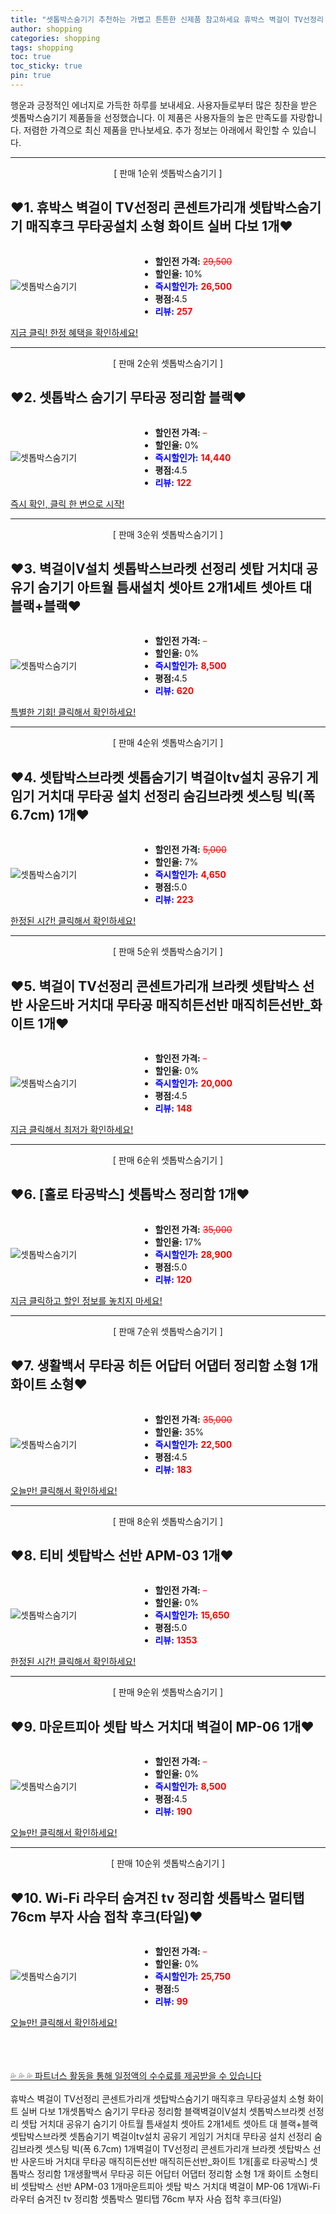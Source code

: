 ```yaml
---
title: "셋톱박스숨기기 추천하는 가볍고 튼튼한 신제품 참고하세요 휴박스 벽걸이 TV선정리 콘센트가리개 셋탑박스숨기기"
author: shopping
categories: shopping
tags: shopping
toc: true
toc_sticky: true
pin: true
---
```

행운과 긍정적인 에너지로 가득한 하루를 보내세요. 사용자들로부터 많은 칭찬을 받은 셋톱박스숨기기 제품들을 선정했습니다. 이 제품은 사용자들의 높은 만족도를 자랑합니다. 저렴한 가격으로 최신 제품을 만나보세요. 추가 정보는 아래에서 확인할 수 있습니다.

---
<p class="toplist" style="margin: 0 auto; display: block; width: fit-content;">[ 판매 1순위 셋톱박스숨기기 ]</p>

<h2><strong>❤️1. 휴박스 벽걸이 TV선정리 콘센트가리개 셋탑박스숨기기 매직후크 무타공설치 소형 화이트 실버 다보 1개❤️</strong></h2>

<div style="display: flex; align-items: center;">
    <div style="flex: 0.4;">
        <img src="https://thumbnail10.coupangcdn.com/thumbnails/remote/230x230ex/image/vendor_inventory/5778/9f2d6a2ef5d5893016f5e78fa2d2d12631ada51cefc282fb1b4818d50ce8.jpg" alt="셋톱박스숨기기" style="max-width: 100%;">
    </div>
    <div style="flex: 0.6; margin-left: 10px;">
        <ul>
            <li><strong>할인전 가격:</strong> <del style="color: red;">29,500</del></li>
            <li><strong>할인율:</strong> 10%</li>
            <li><span style='color:blue'><strong>즉시할인가:</strong></span> <span style='color:red'><strong>26,500</strong></span></li>
            <li><strong>평점:</strong>4.5</li>
            <li><span style='color:blue'><strong>리뷰:</strong></span> <span style='color:red'><strong>257</strong></span></li>
        </ul>
    </div>
</div>
<div class="center">
    <a href="https://William4Davisa.github.io?lptag=AF9450613&subid=githubio&pageKey=7057632709&traceid=V0-153&itemId=17489083142&vendorItemId=84656467351" class="myButton">
        지금 클릭! 한정 혜택을 확인하세요!
    </a>
</div>


---
<p class="toplist" style="margin: 0 auto; display: block; width: fit-content;">[ 판매 2순위 셋톱박스숨기기 ]</p>

<h2><strong>❤️2. 셋톱박스 숨기기 무타공 정리함 블랙❤️</strong></h2>

<div style="display: flex; align-items: center;">
    <div style="flex: 0.4;">
        <img src="https://thumbnail10.coupangcdn.com/thumbnails/remote/230x230ex/image/retail/images/2022/09/29/12/8/47e1b411-e3a1-4386-a0dd-16a30de33d41.jpg" alt="셋톱박스숨기기" style="max-width: 100%;">
    </div>
    <div style="flex: 0.6; margin-left: 10px;">
        <ul>
            <li><strong>할인전 가격:</strong> <del style="color: red;">-</del></li>
            <li><strong>할인율:</strong> 0%</li>
            <li><span style='color:blue'><strong>즉시할인가:</strong></span> <span style='color:red'><strong>14,440</strong></span></li>
            <li><strong>평점:</strong>4.5</li>
            <li><span style='color:blue'><strong>리뷰:</strong></span> <span style='color:red'><strong>122</strong></span></li>
        </ul>
    </div>
</div>
<div class="center">
    <a href="https://William4Davisa.github.io?lptag=AF9450613&subid=githubio&pageKey=6809488305&traceid=V0-153&itemId=16104723267&vendorItemId=83301970649" class="myButton">
        즉시 확인, 클릭 한 번으로 시작!
    </a>
</div>


---
<p class="toplist" style="margin: 0 auto; display: block; width: fit-content;">[ 판매 3순위 셋톱박스숨기기 ]</p>

<h2><strong>❤️3. 벽걸이V설치 셋톱박스브라켓 선정리 셋탑 거치대 공유기 숨기기 아트월 틈새설치 셋아트 2개1세트 셋아트 대 블랙+블랙❤️</strong></h2>

<div style="display: flex; align-items: center;">
    <div style="flex: 0.4;">
        <img src="https://thumbnail7.coupangcdn.com/thumbnails/remote/230x230ex/image/vendor_inventory/84c7/6ddbf188d6b0405721dc2ede544bc5dfc2f3d48039a53e1bef82b23dcd3f.jpg" alt="셋톱박스숨기기" style="max-width: 100%;">
    </div>
    <div style="flex: 0.6; margin-left: 10px;">
        <ul>
            <li><strong>할인전 가격:</strong> <del style="color: red;">-</del></li>
            <li><strong>할인율:</strong> 0%</li>
            <li><span style='color:blue'><strong>즉시할인가:</strong></span> <span style='color:red'><strong>8,500</strong></span></li>
            <li><strong>평점:</strong>4.5</li>
            <li><span style='color:blue'><strong>리뷰:</strong></span> <span style='color:red'><strong>620</strong></span></li>
        </ul>
    </div>
</div>
<div class="center">
    <a href="https://William4Davisa.github.io?lptag=AF9450613&subid=githubio&pageKey=6063962309&traceid=V0-153&itemId=11163923196&vendorItemId=70022965816" class="myButton">
        특별한 기회! 클릭해서 확인하세요!
    </a>
</div>


---
<p class="toplist" style="margin: 0 auto; display: block; width: fit-content;">[ 판매 4순위 셋톱박스숨기기 ]</p>

<h2><strong>❤️4. 셋탑박스브라켓 셋톱숨기기 벽걸이tv설치 공유기 게임기 거치대 무타공 설치 선정리 숨김브라켓 셋스팅 빅(폭 6.7cm) 1개❤️</strong></h2>

<div style="display: flex; align-items: center;">
    <div style="flex: 0.4;">
        <img src="https://thumbnail10.coupangcdn.com/thumbnails/remote/230x230ex/image/vendor_inventory/bbc4/db5db83076ab582604f6f63adab997633759f671e22dcd2b51361c03264d.jpg" alt="셋톱박스숨기기" style="max-width: 100%;">
    </div>
    <div style="flex: 0.6; margin-left: 10px;">
        <ul>
            <li><strong>할인전 가격:</strong> <del style="color: red;">5,000</del></li>
            <li><strong>할인율:</strong> 7%</li>
            <li><span style='color:blue'><strong>즉시할인가:</strong></span> <span style='color:red'><strong>4,650</strong></span></li>
            <li><strong>평점:</strong>5.0</li>
            <li><span style='color:blue'><strong>리뷰:</strong></span> <span style='color:red'><strong>223</strong></span></li>
        </ul>
    </div>
</div>
<div class="center">
    <a href="https://William4Davisa.github.io?lptag=AF9450613&subid=githubio&pageKey=5659497770&traceid=V0-153&itemId=17608637489&vendorItemId=85260359517" class="myButton">
        한정된 시간! 클릭해서 확인하세요!
    </a>
</div>


---
<p class="toplist" style="margin: 0 auto; display: block; width: fit-content;">[ 판매 5순위 셋톱박스숨기기 ]</p>

<h2><strong>❤️5. 벽걸이 TV선정리 콘센트가리개 브라켓 셋탑박스 선반 사운드바 거치대 무타공 매직히든선반 매직히든선반_화이트 1개❤️</strong></h2>

<div style="display: flex; align-items: center;">
    <div style="flex: 0.4;">
        <img src="https://thumbnail8.coupangcdn.com/thumbnails/remote/230x230ex/image/vendor_inventory/4f06/a57b9a3d7c07d9619b7caf604da9e911faf58dc3803918d59dc4b5de399a.png" alt="셋톱박스숨기기" style="max-width: 100%;">
    </div>
    <div style="flex: 0.6; margin-left: 10px;">
        <ul>
            <li><strong>할인전 가격:</strong> <del style="color: red;">-</del></li>
            <li><strong>할인율:</strong> 0%</li>
            <li><span style='color:blue'><strong>즉시할인가:</strong></span> <span style='color:red'><strong>20,000</strong></span></li>
            <li><strong>평점:</strong>4.5</li>
            <li><span style='color:blue'><strong>리뷰:</strong></span> <span style='color:red'><strong>148</strong></span></li>
        </ul>
    </div>
</div>
<div class="center">
    <a href="https://William4Davisa.github.io?lptag=AF9450613&subid=githubio&pageKey=6655496903&traceid=V0-153&itemId=15263752860&vendorItemId=82490529390" class="myButton">
        지금 클릭해서 최저가 확인하세요!
    </a>
</div>


---
<p class="toplist" style="margin: 0 auto; display: block; width: fit-content;">[ 판매 6순위 셋톱박스숨기기 ]</p>

<h2><strong>❤️6. [홀로 타공박스] 셋톱박스 정리함 1개❤️</strong></h2>

<div style="display: flex; align-items: center;">
    <div style="flex: 0.4;">
        <img src="https://thumbnail8.coupangcdn.com/thumbnails/remote/230x230ex/image/vendor_inventory/6f13/526c75d01552e0cd999749ca801eb523dabb94191ba811365cfdb0ba8f61.jpg" alt="셋톱박스숨기기" style="max-width: 100%;">
    </div>
    <div style="flex: 0.6; margin-left: 10px;">
        <ul>
            <li><strong>할인전 가격:</strong> <del style="color: red;">35,000</del></li>
            <li><strong>할인율:</strong> 17%</li>
            <li><span style='color:blue'><strong>즉시할인가:</strong></span> <span style='color:red'><strong>28,900</strong></span></li>
            <li><strong>평점:</strong>5.0</li>
            <li><span style='color:blue'><strong>리뷰:</strong></span> <span style='color:red'><strong>120</strong></span></li>
        </ul>
    </div>
</div>
<div class="center">
    <a href="https://William4Davisa.github.io?lptag=AF9450613&subid=githubio&pageKey=5360712592&traceid=V0-153&itemId=7907894648&vendorItemId=75194724157" class="myButton">
        지금 클릭하고 할인 정보를 놓치지 마세요!
    </a>
</div>


---
<p class="toplist" style="margin: 0 auto; display: block; width: fit-content;">[ 판매 7순위 셋톱박스숨기기 ]</p>

<h2><strong>❤️7. 생활백서 무타공 히든 어답터 어댑터 정리함 소형 1개 화이트 소형❤️</strong></h2>

<div style="display: flex; align-items: center;">
    <div style="flex: 0.4;">
        <img src="https://thumbnail7.coupangcdn.com/thumbnails/remote/230x230ex/image/vendor_inventory/161a/b3739f60a33b92f8eb145e90bd4d6f26e82245fbb76f02b73e5b3d023d0b.jpg" alt="셋톱박스숨기기" style="max-width: 100%;">
    </div>
    <div style="flex: 0.6; margin-left: 10px;">
        <ul>
            <li><strong>할인전 가격:</strong> <del style="color: red;">35,000</del></li>
            <li><strong>할인율:</strong> 35%</li>
            <li><span style='color:blue'><strong>즉시할인가:</strong></span> <span style='color:red'><strong>22,500</strong></span></li>
            <li><strong>평점:</strong>4.5</li>
            <li><span style='color:blue'><strong>리뷰:</strong></span> <span style='color:red'><strong>183</strong></span></li>
        </ul>
    </div>
</div>
<div class="center">
    <a href="https://William4Davisa.github.io?lptag=AF9450613&subid=githubio&pageKey=6407973269&traceid=V0-153&itemId=13730380072&vendorItemId=87075396998" class="myButton">
        오늘만! 클릭해서 확인하세요!
    </a>
</div>


---
<p class="toplist" style="margin: 0 auto; display: block; width: fit-content;">[ 판매 8순위 셋톱박스숨기기 ]</p>

<h2><strong>❤️8. 티비 셋탑박스 선반 APM-03 1개❤️</strong></h2>

<div style="display: flex; align-items: center;">
    <div style="flex: 0.4;">
        <img src="https://thumbnail8.coupangcdn.com/thumbnails/remote/230x230ex/image/retail/images/2020/04/29/16/4/722e719a-c838-4824-b536-a0a7e3865d81.jpg" alt="셋톱박스숨기기" style="max-width: 100%;">
    </div>
    <div style="flex: 0.6; margin-left: 10px;">
        <ul>
            <li><strong>할인전 가격:</strong> <del style="color: red;">-</del></li>
            <li><strong>할인율:</strong> 0%</li>
            <li><span style='color:blue'><strong>즉시할인가:</strong></span> <span style='color:red'><strong>15,650</strong></span></li>
            <li><strong>평점:</strong>5.0</li>
            <li><span style='color:blue'><strong>리뷰:</strong></span> <span style='color:red'><strong>1353</strong></span></li>
        </ul>
    </div>
</div>
<div class="center">
    <a href="https://William4Davisa.github.io?lptag=AF9450613&subid=githubio&pageKey=1806405081&traceid=V0-153&itemId=3073658651&vendorItemId=70630309713" class="myButton">
        한정된 시간! 클릭해서 확인하세요!
    </a>
</div>


---
<p class="toplist" style="margin: 0 auto; display: block; width: fit-content;">[ 판매 9순위 셋톱박스숨기기 ]</p>

<h2><strong>❤️9. 마운트피아 셋탑 박스 거치대 벽걸이 MP-06 1개❤️</strong></h2>

<div style="display: flex; align-items: center;">
    <div style="flex: 0.4;">
        <img src="https://thumbnail6.coupangcdn.com/thumbnails/remote/230x230ex/image/rs_quotation_api/odxe1fww/34c5f166757e4d708f628a45d4530f88.jpg" alt="셋톱박스숨기기" style="max-width: 100%;">
    </div>
    <div style="flex: 0.6; margin-left: 10px;">
        <ul>
            <li><strong>할인전 가격:</strong> <del style="color: red;">-</del></li>
            <li><strong>할인율:</strong> 0%</li>
            <li><span style='color:blue'><strong>즉시할인가:</strong></span> <span style='color:red'><strong>8,500</strong></span></li>
            <li><strong>평점:</strong>4.5</li>
            <li><span style='color:blue'><strong>리뷰:</strong></span> <span style='color:red'><strong>190</strong></span></li>
        </ul>
    </div>
</div>
<div class="center">
    <a href="https://William4Davisa.github.io?lptag=AF9450613&subid=githubio&pageKey=5170121923&traceid=V0-153&itemId=7132063891&vendorItemId=74423858560" class="myButton">
        오늘만! 클릭해서 확인하세요!
    </a>
</div>


---
<p class="toplist" style="margin: 0 auto; display: block; width: fit-content;">[ 판매 10순위 셋톱박스숨기기 ]</p>

<h2><strong>❤️10. Wi-Fi 라우터 숨겨진 tv 정리함 셋톱박스 멀티탭 76cm 부자 사슴 접착 후크(타일)❤️</strong></h2>

<div style="display: flex; align-items: center;">
    <div style="flex: 0.4;">
        <img src="https://thumbnail7.coupangcdn.com/thumbnails/remote/230x230ex/image/vendor_inventory/4dc2/8191b4e940c4b0a5f4e306155c71ac04b67ef9f7eead87fdc0ec37d0854f.jpg" alt="셋톱박스숨기기" style="max-width: 100%;">
    </div>
    <div style="flex: 0.6; margin-left: 10px;">
        <ul>
            <li><strong>할인전 가격:</strong> <del style="color: red;">-</del></li>
            <li><strong>할인율:</strong> 0%</li>
            <li><span style='color:blue'><strong>즉시할인가:</strong></span> <span style='color:red'><strong>25,750</strong></span></li>
            <li><strong>평점:</strong>5</li>
            <li><span style='color:blue'><strong>리뷰:</strong></span> <span style='color:red'><strong>99</strong></span></li>
        </ul>
    </div>
</div>
<div class="center">
    <a href="https://William4Davisa.github.io?lptag=AF9450613&subid=githubio&pageKey=6706343617&traceid=V0-153&itemId=15551991093&vendorItemId=82771118903" class="myButton">
        오늘만! 클릭해서 확인하세요!
    </a>
</div>

<br><br><br>[💦 💦 💦 파트너스 활동을 통해 일정액의 수수료를 제공받을 수 있습니다](https://link.coupang.com/a/bcpT2c)<br><br>휴박스 벽걸이 TV선정리 콘센트가리개 셋탑박스숨기기 매직후크 무타공설치 소형 화이트 실버 다보 1개셋톱박스 숨기기 무타공 정리함 블랙벽걸이V설치 셋톱박스브라켓 선정리 셋탑 거치대 공유기 숨기기 아트월 틈새설치 셋아트 2개1세트 셋아트 대 블랙+블랙셋탑박스브라켓 셋톱숨기기 벽걸이tv설치 공유기 게임기 거치대 무타공 설치 선정리 숨김브라켓 셋스팅 빅(폭 6.7cm) 1개벽걸이 TV선정리 콘센트가리개 브라켓 셋탑박스 선반 사운드바 거치대 무타공 매직히든선반 매직히든선반_화이트 1개[홀로 타공박스] 셋톱박스 정리함 1개생활백서 무타공 히든 어답터 어댑터 정리함 소형 1개 화이트 소형티비 셋탑박스 선반 APM-03 1개마운트피아 셋탑 박스 거치대 벽걸이 MP-06 1개Wi-Fi 라우터 숨겨진 tv 정리함 셋톱박스 멀티탭 76cm 부자 사슴 접착 후크(타일)